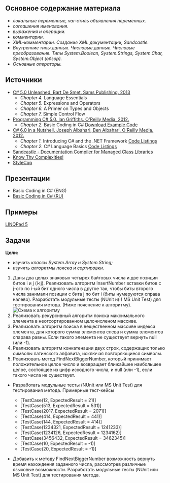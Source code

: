 ## Основное содержание материала 
- *локальные переменные, var-стиль объявления переменных.*
- *соглашения именования.*
- *выражения и операции.*
- *комментарии.*
- *XML-комментарии. Создание XML документации, Sandcastle.*
- *Внутренние типы данных. Числовые данные. Числовые преобразования. Типы System.Boolean, System.Strings, System.Char, System.Object (обзор).*
- *Основные операторы.*

## Источники
- [C# 5.0 Unleashed. Bart De Smet. Sams Publishing. 2013](https://www.goodreads.com/book/show/16284093-c-5-0-unleashed)
   - *Chapter 4.* Language Essentials
   - *Chapter 5.* Expressions and Operators
   - *Chapter 6.* A Primer on Types and Objects
   - *Chapter 7.* Simple Control Flow
- [Programming C# 5.0. Ian Griffiths. O'Reilly Media. 2012.](http://shop.oreilly.com/product/0636920024064.do)
   - *Chapter 2.* Basic Coding in C# [Download Example Code](https://resources.oreilly.com/examples/0636920024064/blob/master/Ch02.zip)
- [C# 6.0 in a Nutshell. Joseph Albahari, Ben Albahari. O'Reilly Media. 2012.](http://shop.oreilly.com/product/0636920040323.do)
   - *Chapter 1.* Introducing C# and the .NET Framework [Code Listings](http://www.albahari.com/nutshell/ch01.aspx)
   - *Chapter 2.* C# Language Basics [Code Listings](http://www.albahari.com/nutshell/ch02.aspx)
- [Sandcastle - Documentation Compiler for Managed Class Libraries](https://sandcastle.codeplex.com/)
- [Know Thy Complexities!](http://bigocheatsheet.com/)
- [StyleCop](https://github.com/StyleCop)

## Презентации 
- Basic Coding in C# (ENG)
- [Basic Coding in C# (RU)](https://github.com/EPM-RD-NETLAB/.NET-Framework-modules/blob/master/M2.%20Basic%20Coding%20in%20C%23/Basic%20Coding%20in%20C%23.pptx)

## Примеры 
[LINQPad 5](https://github.com/EPM-RD-NETLAB/.NET-Framework-modules/tree/master/M2.%20Basic%20Coding%20in%20C%23/Samples/LINQPad%205)

## Задачи  
**Цели:** 
- *изучить классы System.Array и System.String;* 
- *изучить алгоритмы поиска и сортировки.*

1. Даны два целых знаковых четырех байтовых числа и две позиции битов i и j (i<j). Реализовать алгоритм InsertNumber вставки битов с j-ого по i-ый бит одного числа в другое так, чтобы биты второго числа занимали позиции с бита j по бит i (биты нумеруются справа налево). Разработать модульные тесты (NUnit и(!) MS Unit Test) для тестирования метода. (Ниже пояснение к алгоритму).
![Схема к алгоритму](https://github.com/EPM-RD-NETLAB/.NET-Framework-modules/blob/master/Pictures/Scheme.png)
2. Реализовать рекурсивный алгоритм поиска максимального элемента в неотсортированном целочисленом массиве.
3. Реализовать алгоритм поиска в вещественном массиве индекса элемента, для которого сумма элементов слева и сумма элементов спарава равны. Если такого элемента не существует вернуть null (или -1).
4. Реализовать алгоритм конкатенации двух строк, содержащих только символы латинского алфавита, исключая повторяющиеся символы.
5. Реализовать метод FindNextBiggerNumber, который принимает положительное целое число и возвращает ближайшее наибольшее целое, состоящее из цифр исходного числа, и null (или -1), если такого числа не существует. 
- Разработать модульные тесты (NUnit или MS Unit Test) для тестирования метода. Примерные тест-кейсы
   - [TestCase(12, ExpectedResult = 21)]
   - [TestCase(513, ExpectedResult = 531)]
   - [TestCase(2017, ExpectedResult = 2071)]
   - [TestCase(414, ExpectedResult = 441)]
   - [TestCase(144, ExpectedResult = 414)]
   - [TestCase(1234321, ExpectedResult = 1241233)]
   - [TestCase(1234126, ExpectedResult = 1234162)]
   - [TestCase(3456432, ExpectedResult = 3462345)]
   - [TestCase(10, ExpectedResult = -1)]           	
   - [TestCase(20, ExpectedResult = -1)] 

- Добавить к методу FindNextBiggerNumber возможность вернуть время нахождения заданного числа, рассмотрев различные языковые возможности. Разработать модульные тесты (NUnit или MS Unit Test) для тестирования метода.

